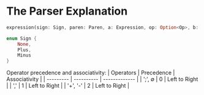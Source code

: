 # The Parser Explanation

```rust
expression(sign: Sign, paren: Paren, a: Expression, op: Option<Op>, b: Option<Expression>, next_op: Option<Op>)

enum Sign {
    None,
    Plus,
    Minus
}
```
Operator precedence and associativity:
|  Operators  |  Precedence  |  Associativity |
|  ---------  |  ----------  |  ------------- |
|   ';', ∅    |      0       |  Left to Right |
|     ','     |      1       |  Left to Right |
|   '+', '-'  |      2       |  Left to Right |
